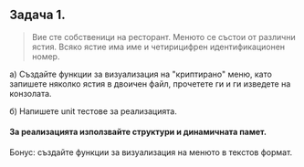 ## Задача 1.
> Вие сте собственици на ресторант. Менюто се състои от различни ястия.
> Всяко ястие има име и четирицифрен идентификационен номер.

a) Създайте функции за визуализация на "криптирано" меню, като запишете няколко ястия в двоичен файл, прочетете ги и ги изведете на конзолата.

б) Напишете unit тестове за реализацията.

#### За реализацията използвайте структури и динамичната памет.

Бонус: създайте функции за визуализация на менюто в текстов формат.